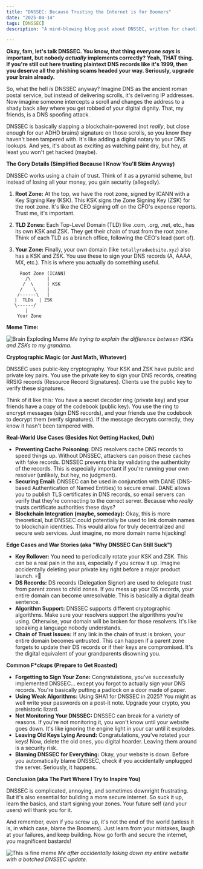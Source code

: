 ```yaml
---
title: "DNSSEC: Because Trusting the Internet is for Boomers"
date: "2025-04-14"
tags: [DNSSEC]
description: "A mind-blowing blog post about DNSSEC, written for chaotic Gen Z engineers. Prepare for existential dread and cryptographic validation."

---
```


**Okay, fam, let's talk DNSSEC. You know, that thing everyone *says* is important, but nobody *actually* implements correctly? Yeah, THAT thing. If you're still out here trusting plaintext DNS records like it's 1999, then you deserve all the phishing scams headed your way. Seriously, upgrade your brain already.**

So, what the hell *is* DNSSEC anyway? Imagine DNS as the ancient roman postal service, but instead of delivering scrolls, it's delivering IP addresses. Now imagine someone intercepts a scroll and changes the address to a shady back alley where you get robbed of your digital dignity. That, my friends, is a DNS spoofing attack.

DNSSEC is basically slapping a blockchain-powered (not *really*, but close enough for our ADHD brains) signature on those scrolls, so you know they haven't been tampered with. It's like adding a digital notary to your DNS lookups. And yes, it's about as exciting as watching paint dry, but hey, at least you won't get hacked (maybe).

**The Gory Details (Simplified Because I Know You'll Skim Anyway)**

DNSSEC works using a chain of trust. Think of it as a pyramid scheme, but instead of losing all your money, you gain security (allegedly).

1.  **Root Zone:** At the top, we have the root zone, signed by ICANN with a Key Signing Key (KSK). This KSK signs the Zone Signing Key (ZSK) for the root zone. It's like the CEO signing off on the CFO's expense reports. Trust me, it's important.

2.  **TLD Zones:** Each Top-Level Domain (TLD) like .com, .org, .net, etc., has its own KSK and ZSK. They get their chain of trust from the root zone. Think of each TLD as a branch office, following the CEO's lead (sort of).

3.  **Your Zone:** Finally, your own domain (like `totallyradwebsite.xyz`) also has a KSK and ZSK. You use these to sign your DNS records (A, AAAA, MX, etc.). This is where you actually do something useful.

```ascii
     Root Zone (ICANN)
       /\      |
      /  \     | KSK
     /    \    |
    /------\   |
   |  TLDs  | ZSK
   \------/
       |
    Your Zone
```

**Meme Time:**

![Brain Exploding Meme](https://i.imgflip.com/1j2w1g.jpg)
*Me trying to explain the difference between KSKs and ZSKs to my grandma.*

**Cryptographic Magic (or Just Math, Whatever)**

DNSSEC uses public-key cryptography. Your KSK and ZSK have public and private key pairs. You use the private key to sign your DNS records, creating RRSIG records (Resource Record Signatures). Clients use the public key to verify these signatures.

Think of it like this: You have a secret decoder ring (private key) and your friends have a copy of the codebook (public key). You use the ring to encrypt messages (sign DNS records), and your friends use the codebook to decrypt them (verify signatures). If the message decrypts correctly, they know it hasn't been tampered with.

**Real-World Use Cases (Besides Not Getting Hacked, Duh)**

*   **Preventing Cache Poisoning:** DNS resolvers cache DNS records to speed things up. Without DNSSEC, attackers can poison these caches with fake records. DNSSEC prevents this by validating the authenticity of the records. This is especially important if you're running your own resolver (unlikely, but hey, no judgment).
*   **Securing Email:** DNSSEC can be used in conjunction with DANE (DNS-based Authentication of Named Entities) to secure email. DANE allows you to publish TLS certificates in DNS records, so email servers can verify that they're connecting to the correct server. Because who *really* trusts certificate authorities these days?
*   **Blockchain Integration (maybe, someday):** Okay, this is more theoretical, but DNSSEC could potentially be used to link domain names to blockchain identities. This would allow for truly decentralized and secure web services. Just imagine, no more domain name hijacking!

**Edge Cases and War Stories (aka "Why DNSSEC Can Still Suck")**

*   **Key Rollover:** You need to periodically rotate your KSK and ZSK. This can be a real pain in the ass, especially if you screw it up. Imagine accidentally deleting your private key right before a major product launch. 💀🙏
*   **DS Records:** DS records (Delegation Signer) are used to delegate trust from parent zones to child zones. If you mess up your DS records, your entire domain can become unresolvable. This is basically a digital death sentence.
*   **Algorithm Support:** DNSSEC supports different cryptographic algorithms. Make sure your resolvers support the algorithms you're using. Otherwise, your domain will be broken for those resolvers. It's like speaking a language nobody understands.
*   **Chain of Trust Issues:** If any link in the chain of trust is broken, your entire domain becomes untrusted. This can happen if a parent zone forgets to update their DS records or if their keys are compromised. It's the digital equivalent of your grandparents disowning you.

**Common F*ckups (Prepare to Get Roasted)**

*   **Forgetting to Sign Your Zone:** Congratulations, you've successfully implemented DNSSEC... except you forgot to actually sign your DNS records. You're basically putting a padlock on a door made of paper.
*   **Using Weak Algorithms:** Using SHA1 for DNSSEC in 2025? You might as well write your passwords on a post-it note. Upgrade your crypto, you prehistoric lizard.
*   **Not Monitoring Your DNSSEC:** DNSSEC can break for a variety of reasons. If you're not monitoring it, you won't know until your website goes down. It's like ignoring the engine light in your car until it explodes.
*   **Leaving Old Keys Lying Around:** Congratulations, you've rotated your keys! Now, delete the old ones, you digital hoarder. Leaving them around is a security risk.
*   **Blaming DNSSEC for Everything:** Okay, your website is down. Before you automatically blame DNSSEC, check if you accidentally unplugged the server. Seriously, it happens.

**Conclusion (aka The Part Where I Try to Inspire You)**

DNSSEC is complicated, annoying, and sometimes downright frustrating. But it's also essential for building a more secure internet. So suck it up, learn the basics, and start signing your zones. Your future self (and your users) will thank you for it.

And remember, even if you screw up, it's not the end of the world (unless it is, in which case, blame the Boomers). Just learn from your mistakes, laugh at your failures, and keep building. Now go forth and secure the internet, you magnificent bastards!

![This is fine meme](https://i.kym-cdn.com/entries/icons/mobile/000/018/012/this_is_fine.jpg)
*Me after accidentally taking down my entire website with a botched DNSSEC update.*
